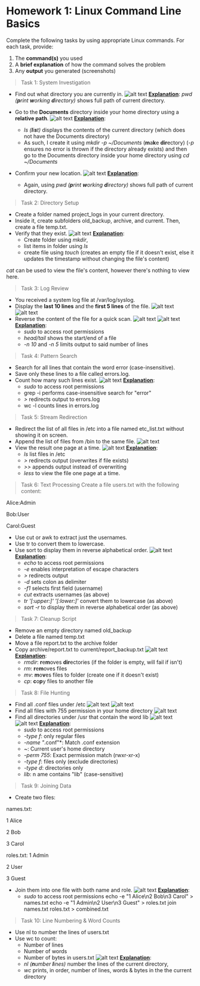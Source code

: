 # Homework 1: Linux Command Line Basics
Complete the following tasks by using appropriate Linux commands. For each task, provide: 
1. The **command(s)** you used 
2. A **brief explanation** of how the command solves the problem 
3. Any **output** you generated (screenshots) 

> Task 1: System Investigation 
* Find out what directory you are currently in.
![alt text](image.png)
<ins>**Explanation**</ins>: *pwd (**p**rint **w**orking **d**irectory)* shows full path of current directory.


* Go to the **Documents** directory inside your home directory using a **relative path**. 
![alt text](image-1.png)
<ins>**Explanation**</ins>: 
    - *ls (**l**i**s**t)* displays the contents of the current directory (which does not have the Documents directory)
    - As such, I create it using *mkdir -p ~/Documents* (**m**a**k**e **dir**ectory) (*-p* ensures no error is thrown if the directory already exists) and then go to the Documents directory inside your home directory using *cd ~/Documents*
* Confirm your new location.
![alt text](image-2.png)
<ins>**Explanation**</ins>:
    - Again, using *pwd (**p**rint **w**orking **d**irectory)* shows full path of current directory.


> Task 2: Directory Setup 
* Create a folder named project_logs in your current directory.
* Inside it, create subfolders old_backup, archive, and current. Then, create a file temp.txt. 
* Verify that they exist.
![alt text](image-3.png)
<ins>**Explanation**</ins>: 
    - Create folder using *mkdir*, 
    - list items in folder using *ls*
    - create file using *touch* (creates an empty file if it doesn't exist, else it updates the timestamp without changing the file's content)

*cat* can be used to view the file's content, however there's nothing to view here.

> Task 3: Log Review 
* You received a system log file at /var/log/syslog. 
* Display the **last 10 lines** and the **first 5 lines** of the file.
![alt text](image-19.png)
![alt text](image-4.png)
* Reverse the content of the file for a quick scan. 
![alt text](image-5.png)
![alt text](image-6.png)
<ins>**Explanation**</ins>: 
    - *sudo* to access root permissions
    - *head/tail* shows the start/end of a file
    - *-n 10* and *-n 5* limits output to said number of lines


> Task 4: Pattern Search 
* Search for all lines that contain the word error (case-insensitive). 
* Save only these lines to a file called errors.log. 
* Count how many such lines exist. 
![alt text](image-7.png)
<ins>**Explanation**</ins>: 
    - *sudo* to access root permissions
    - grep -i performs case-insensitive search for "error"
    - *>* redirects output to errors.log
    - wc -l counts lines in errors.log

> Task 5: Stream Redirection 
* Redirect the list of all files in /etc into a file named etc_list.txt without showing it on screen. 
* Append the list of files from /bin to the same file.
![alt text](image-8.png)
* View the result one page at a time. 
![alt text](image-9.png)
<ins>**Explanation**</ins>: 
    - *ls* list files in /etc
    - *>* redirects output (overwrites if file exists)
    - *>>* appends output instead of overwriting
    - *less* to view the file one page at a time. 


> Task 6: Text Processing 
Create a file users.txt with the following content: 

Alice:Admin 

Bob:User 

Carol:Guest 
* Use cut or awk to extract just the usernames. 
* Use tr to convert them to lowercase. 
* Use sort to display them in reverse alphabetical order. 
![alt text](image-10.png)
<ins>**Explanation**</ins>: 
    - *echo* to access root permissions
    - *-e* enables interpretation of escape characters
    - *>* redirects output
    - *-d* sets colon as delimiter 
    - *-f1* selects first field (username)
    - *cut* extracts usernames (as above)
    - *tr '[:upper:]' '[:lower:]'* convert them to lowercase (as above) 
    - *sort -r* to display them in reverse alphabetical order (as above)


> Task 7: Cleanup Script 
* Remove an empty directory named old_backup 
* Delete a file named temp.txt 
* Move a file report.txt to the archive folder 
* Copy archive/report.txt to current/report_backup.txt 
![alt text](image-11.png)
<ins>**Explanation**</ins>: 
    - *rmdir*: **r**e**m**oves **dir**ectories (if the folder is empty, will fail if isn't)
    - *rm*: **r**e**m**oves files
    - *mv*: **m**o**v**es files to folder (create one if it doesn't exist)
    - *cp*: **c**o**p**y files to another file


> Task 8: File Hunting 
* Find all .conf files under /etc 
![alt text](image-12.png)
![alt text](image-13.png)
* Find all files with 755 permission in your home directory
![alt text](image-14.png)
* Find all directories under /usr that contain the word lib 
![alt text](image-15.png)
![alt text](image-16.png)
<ins>**Explanation**</ins>: 
    - *sudo* to access root permissions
    - *-type f*: only regular files
    - *-name "*.conf"*: Match .conf extension
    - *~*: Current user's home directory
    - *-perm 755*: Exact permission match (rwxr-xr-x)
    - *-type f*: files only (exclude directories)
    - *-type d*: directories only
    - *lib*: n ame contains "lib" (case-sensitive)



> Task 9: Joining Data 
* Create two files: 

names.txt: 

1 Alice 

2 Bob 

3 Carol 

roles.txt: 
1 Admin 

2 User 

3 Guest 
* Join them into one file with both name and role. 
![alt text](image-17.png)
<ins>**Explanation**</ins>: 
    - *sudo* to access root permissions
echo -e "1 Alice\n2 Bob\n3 Carol" > names.txt
echo -e "1 Admin\n2 User\n3 Guest" > roles.txt
join names.txt roles.txt > combined.txt




> Task 10: Line Numbering & Word Counts 
* Use nl to number the lines of users.txt 
* Use wc to count: 
    * Number of lines 
    * Number of words 
    * Number of bytes in users.txt 
![alt text](image-18.png)
<ins>**Explanation**</ins>: 
    - *nl (**n**umber **l**ines)* number the lines of the current directory, 
    - *wc* prints, in order, number of lines, words & bytes in the the current directory 